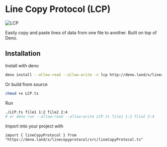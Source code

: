 # Line Copy Protocol (LCP)

![LCP](https://github.com/paulmj7/linecopyprotocol/workflows/LCP/badge.svg)

Easily copy and paste lines of data from one file to another. Built on top of Deno.

## Installation

Install with deno
```bash
deno install --allow-read --allow-write -n lcp http://deno.land/x/linecopyprotocol/src/lineCopyProtocol.ts
```

Or build from source
```bash
chmod +x LCP.ts
```

Run
```bash
./LCP.ts file1 1:2 file2 2:4
# or deno run --allow-read --allow-write LCP.ts file1 1:2 file2 2:4
```

Import into your project with
```deno
import { lineCopyProtocol } from "https://deno.land/x/linecopyprotocol/src/lineCopyProtocol.ts"
```
